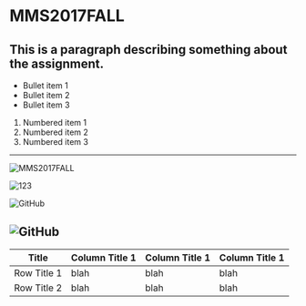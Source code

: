 # MMS2017FALL #

This is a paragraph describing something about the assignment.
-------------
<ul>
<li>Bullet item 1</li>
<li>Bullet item 2</li>
 <li>Bullet item 3</li>
</ul>
<ol>
<li>Numbered item 1</li>
<li>Numbered item 2</li>
<li>Numbered item 3</li>
</ol>

-------------
![MMS2017FALL](MMS2017FALL/photo.jpg)

![123](MMS2017FALL/photo.jpg)

![GitHub][github]

[github]: http://www.elearn.ndhu.edu.tw/moodle/file.php/72180/photo.jpg "GitHub,Social Coding"

![GitHub](https://drive.google.com/file/d/0B_xauuD439kjTjducWpxMnVtWFk/view?usp=sharing)
-------------

|    Title     |Column Title 1|Column Title 1|Column Title 1|
|------------  |------------  |------------  |------------  |
|  Row Title 1 |blah	        |blah	         |blah          |
|Row Title 2   |blah	        |blah	         |blah          |
